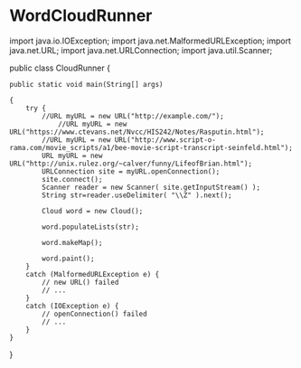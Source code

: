 # WordCloudRunner

import java.io.IOException;
import java.net.MalformedURLException;
import java.net.URL;
import java.net.URLConnection;
import java.util.Scanner;

public class CloudRunner {

	public static void main(String[] args)
  
	{
		try {
			//URL myURL = new URL("http://example.com/");
    			//URL myURL = new URL("https://www.ctevans.net/Nvcc/HIS242/Notes/Rasputin.html");
			//URL myURL = new URL("http://www.script-o-rama.com/movie_scripts/a1/bee-movie-script-transcript-seinfeld.html");
			URL myURL = new URL("http://unix.rulez.org/~calver/funny/LifeofBrian.html");
			URLConnection site = myURL.openConnection();
			site.connect();
			Scanner reader = new Scanner( site.getInputStream() );
			String str=reader.useDelimiter( "\\Z" ).next();
			 
			Cloud word = new Cloud();
			
			word.populateLists(str);
			
			word.makeMap();
			
			word.paint();
		}
		catch (MalformedURLException e) {
			// new URL() failed
			// ...
		}
		catch (IOException e) {
			// openConnection() failed
			// ...
		}
	}
}
